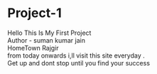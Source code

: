 # Project-1
Hello This Is My First Project <br>
Author - suman kumar jain <br>
HomeTown Rajgir <br>
from today onwards i,ll visit this site everyday . <br>
Get up and dont stop until you find your success
